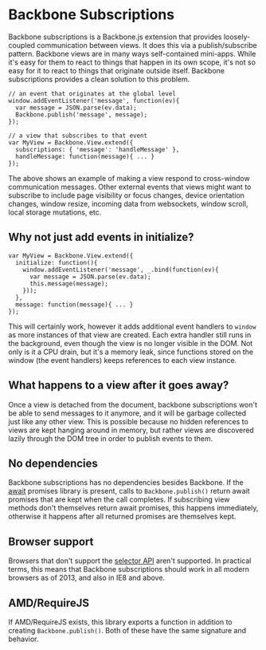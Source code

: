 # Backbone Subscriptions

Backbone subscriptions is a Backbone.js extension that provides loosely-coupled communication between views. It does this via a publish/subscribe pattern. Backbone views are in many ways self-contained mini-apps. While it's easy for them to react to things that happen in its own scope, it's not so easy for it to react to things that originate outside itself. Backbone subscriptions provides a clean solution to this problem.

    // an event that originates at the global level
    window.addEventListener('message', function(ev){
      var message = JSON.parse(ev.data);
      Backbone.publish('message', message);
    });

    // a view that subscribes to that event
    var MyView = Backbone.View.extend({
      subscriptions: { 'message': 'handleMessage' },
      handleMessage: function(message){ ... }
    });

The above shows an example of making a view respond to cross-window communication messages. Other external events that views might want to subscribe to include page visibility or focus changes, device orientation changes, window resize, incoming data from websockets, window scroll, local storage mutations, etc.

## Why not just add events in initialize?

    var MyView = Backbone.View.extend({
      initialize: function(){
        window.addEventListener('message', _.bind(function(ev){
          var message = JSON.parse(ev.data);
          this.message(message);
        }));
      },
      message: function(message){ ... }
    });

This will certainly work, however it adds additional event handlers to `window` as more instances of that view are created. Each extra handler still runs in the background, even though the view is no longer visible in the DOM. Not only is it a CPU drain, but it's a memory leak, since functions stored on the window (the event handlers) keeps references to each view instance.

## What happens to a view after it goes away?

Once a view is detached from the document, backbone subscriptions won't be able to send messages to it anymore, and it will be garbage collected just like any other view. This is possible because no hidden references to views are kept hanging around in memory, but rather views are discovered lazily through the DOM tree in order to publish events to them.

## No dependencies

Backbone subscriptions has no dependencies besides Backbone. If the [await](https://github.com/greim/await.js) promises library is present, calls to `Backbone.publish()` return await promises that are kept when the call completes. If subscribing view methods don't themselves return await promises, this happens immediately, otherwise it happens after all returned promises are themselves kept.

## Browser support

Browsers that don't support the [selector API](http://www.w3.org/TR/selectors-api2/) aren't supported. In practical terms, this means that Backbone subscriptions should work in all modern browsers as of 2013, and also in IE8 and above.

## AMD/RequireJS

If AMD/RequireJS exists, this library exports a function in addition to creating `Backbone.publish()`. Both of these have the same signature and behavior.